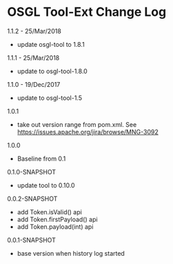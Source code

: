 # OSGL Tool-Ext Change Log

1.1.2 - 25/Mar/2018
- update osgl-tool to 1.8.1

1.1.1 - 25/Mar/2018
- update to osgl-tool-1.8.0

1.1.0 - 19/Dec/2017
- update to osgl-tool-1.5

1.0.1
- take out version range from pom.xml. See https://issues.apache.org/jira/browse/MNG-3092

1.0.0
- Baseline from 0.1

0.1.0-SNAPSHOT
- update tool to 0.10.0

0.0.2-SNAPSHOT
- add Token.isValid() api
- add Token.firstPayload() api
- add Token.payload(int) api

0.0.1-SNAPSHOT
- base version when history log started
